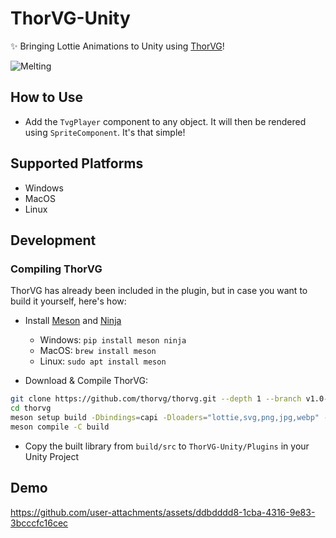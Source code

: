 # ThorVG-Unity

✨ Bringing Lottie Animations to Unity using [ThorVG](https://github.com/thorvg/thorvg)!

![Melting](https://github.com/user-attachments/assets/847718be-41db-4579-863b-b8951bae1e1c)

## How to Use

- Add the `TvgPlayer` component to any object. It will then be rendered using `SpriteComponent`. It's that simple!

## Supported Platforms

- Windows
- MacOS
- Linux

## Development

### Compiling ThorVG

ThorVG has already been included in the plugin, but in case you want to build it yourself, here's how:

- Install [Meson](https://mesonbuild.com/Getting-meson.html) and [Ninja](https://ninja-build.org)

  - Windows: `pip install meson ninja`
  - MacOS: `brew install meson`
  - Linux: `sudo apt install meson`

- Download & Compile ThorVG:

```bash
git clone https://github.com/thorvg/thorvg.git --depth 1 --branch v1.0-pre30
cd thorvg
meson setup build -Dbindings=capi -Dloaders="lottie,svg,png,jpg,webp" -Dthreads=false -Dfile=false -Dpartial=false -Dextra= -Dbuildtype=release
meson compile -C build
```

- Copy the built library from `build/src` to `ThorVG-Unity/Plugins` in your Unity Project

## Demo

https://github.com/user-attachments/assets/ddbdddd8-1cba-4316-9e83-3bcccfc16cec
